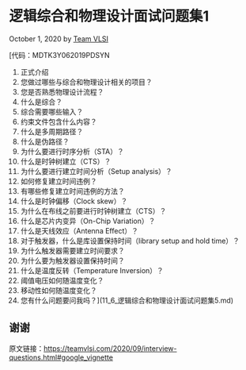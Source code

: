 # 逻辑综合和物理设计面试问题集1
October 1, 2020 by [Team VLSI](https://teamvlsi.com/author/team-vlsi)

[代码：MDTK3Y062019PDSYN

1. 正式介绍
2. 您做过哪些与综合和物理设计相关的项目？
3. 您是否熟悉物理设计流程？
4. 什么是综合？
5. 综合需要哪些输入？
6. 约束文件包含什么内容？
7. 什么是多周期路径？
8. 什么是伪路径？
9. 为什么要进行时序分析（STA）？
10. 什么是时钟树建立（CTS）？
11. 为什么要进行建立时间分析（Setup analysis）？
12. 如何修复建立时间违例？
13. 有哪些修复建立时间违例的方法？
14. 什么是时钟偏移（Clock skew）？
15. 为什么在布线之前要进行时钟树建立（CTS）？
16. 什么是芯片内变异（On-Chip Variation）？
17. 什么是天线效应（Antenna Effect）？
18. 对于触发器，什么是库设置保持时间（library setup and hold time）？
19. 为什么触发器需要建立时间要求？
20. 为什么要为触发器设置保持时间？
21. 什么是温度反转（Temperature Inversion）？
22. 阈值电压如何随温度变化？
23. 移动性如何随温度变化？
24. 您有什么问题要问我吗？](11_6_逻辑综合和物理设计面试问题集5.md)

## 谢谢

原文链接：https://teamvlsi.com/2020/09/interview-questions.html#google_vignette
